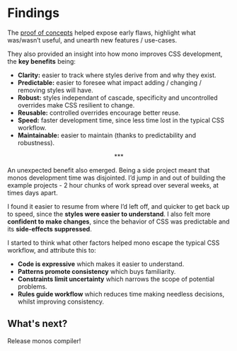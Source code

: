 # Findings

The [proof of concepts](ProofOfConcepts.md) helped expose early flaws, highlight what was/wasn’t useful, and unearth new features / use-cases.

They also provided an insight into how mono improves CSS development, the **key benefits** being:

- **Clarity:** easier to track where styles derive from and why they exist.
- **Predictable:** easier to foresee what impact adding / changing / removing styles will have.
- **Robust:** styles independant of cascade, specificity and uncontrolled overrides make CSS resilient to change.
- **Reusable:** controlled overrides encourage better reuse.
- **Speed:** faster development time, since less time lost in the typical CSS workflow.
- **Maintainable:** easier to maintain (thanks to predictability and robustness).

<p align="center">&ast;&ast;&ast;</p>

An unexpected benefit also emerged. Being a side project meant that monos development time was disjointed. I’d jump in and out of building the example projects - 2 hour chunks of work spread over several weeks, at times days apart.

I found it easier to resume from where I’d left off, and quicker to get back up to speed, since the **styles were easier to understand**. I also felt more **confident to make changes**, since the behavior of CSS was predictable and its **side-effects suppressed**.

I started to think what other factors helped mono escape the typical CSS workflow, and attribute this to:

- **Code is expressive** which makes it easier to understand.
- **Patterns promote consistency** which buys familiarity.
- **Constraints limit uncertainty** which narrows the scope of potential problems.
- **Rules guide workflow** which reduces time making needless decisions, whilst improving consistency.

## What's next?

Release monos compiler!